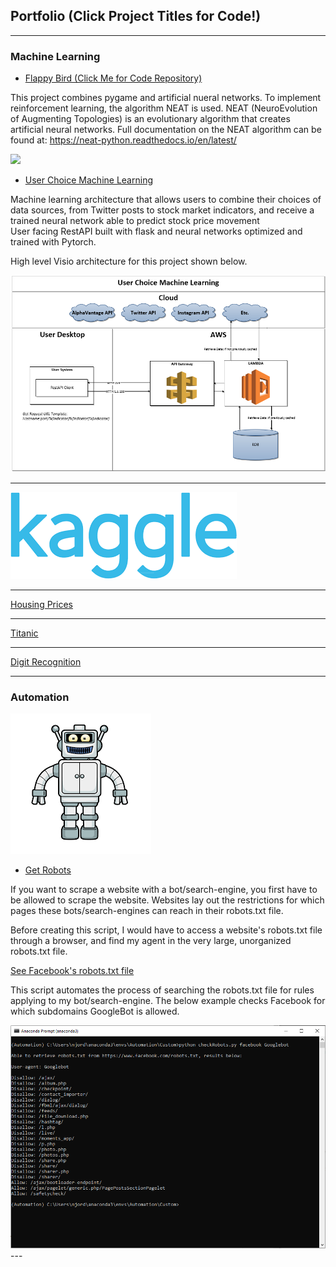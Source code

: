 ## Portfolio (Click Project Titles for Code!)

---
### Machine Learning

- [Flappy Bird (Click Me for Code Repository)](https://github.com/njordsoevik/pygame-flappybird)

This project combines pygame and artificial nueral networks. To implement reinforcement learning, the algorithm NEAT is used. NEAT (NeuroEvolution of Augmenting Topologies) is an evolutionary algorithm that creates artificial neural networks. Full documentation on the NEAT algorithm can be found at: 
https://neat-python.readthedocs.io/en/latest/

<img src="images/flappybird.gif?raw=true"/>

- [User Choice Machine Learning](https://github.com/njordsoevik/user-choice-machine-learning)

Machine learning architecture that allows users to combine their choices of data sources, from Twitter posts to stock market indicators, and receive a trained neural network able to predict stock price movement  
User facing RestAPI built with flask and neural networks optimized and trained with Pytorch. 

High level Visio architecture for this project shown below.

<img src="images/UserChoice.PNG"/>

---

<img src="images/kaggle.png?raw=true"/>

---
[Housing Prices](/pdf/housing_nb.html)

---
[Titanic](/pdf/titanic_nb.html)

---
[Digit Recognition](/pdf/digits_nb.html)

---

### Automation

<img src="images/robot.png?raw=true"/>

- [Get Robots](https://github.com/njordsoevik/GetRobots)

If you want to scrape a website with a bot/search-engine, you first have to be allowed to scrape the website. Websites lay out the restrictions for which pages these bots/search-engines can reach in their robots.txt file. 

Before creating this script, I would have to access a website's robots.txt file through a browser, and find my agent in the very large, unorganized robots.txt file. 

[See Facebook's robots.txt file](https://github.com/njordsoevik/GetRobots)

This script automates the process of searching the robots.txt file for rules applying to my bot/search-engine. The below example checks Facebook for which subdomains GoogleBot is allowed.

<img src="images/getRobotsCL.PNG?raw=true"/>
---

